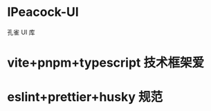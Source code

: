 <!--
 * @Author: 悦者生存 1002783067@qq.com
 * @Date: 2023-03-26 23:13:46
 * @LastEditors: 悦者生存 1002783067@qq.com
 * @LastEditTime: 2023-04-08 19:54:38
 * @FilePath: /peacock/packages/peacockui/README.md
 * @Description: 这是默认设置,请设置`customMade`, 打开koroFileHeader查看配置 进行设置: https://github.com/OBKoro1/koro1FileHeader/wiki/%E9%85%8D%E7%BD%AE
-->
# IPeacock-UI

孔雀 UI 库

# vite+pnpm+typescript 技术框架爱

# eslint+prettier+husky 规范
